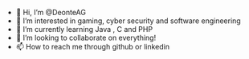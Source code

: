 - 👋 Hi, I’m @DeonteAG
- 👀 I’m interested in gaming, cyber security and software engineering
- 🌱 I’m currently learning Java , C and PHP  
- 💞️ I’m looking to collaborate on everything!
- 📫 How to reach me through github or linkedin

<!---
DeonteAG/DeonteAG is a ✨ special ✨ repository because its `README.md` (this file) appears on your GitHub profile.
You can click the Preview link to take a look at your changes.
--->
